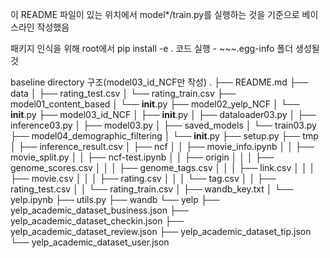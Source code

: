 이 README 파일이 있는 위치에서 model*/train.py를 실행하는 것을 기준으로 베이스라인 작성했음

패키지 인식을 위해 root에서 pip install -e . 코드 실행 - ~~~.egg-info 폴더 생성될 것

baseline directory 구조(model03_id_NCF만 작성)
.
├── README.md
├── data
│   ├── rating_test.csv
│   └── rating_train.csv
├── model01_content_based
│   └── __init__.py
├── model02_yelp_NCF
│   └── __init__.py
├── model03_id_NCF
│   ├── __init__.py
│   ├── dataloader03.py
│   ├── inference03.py
│   ├── model03.py
│   ├── saved_models
│   └── train03.py
├── model04_demographic_filtering
│   └── __init__.py
├── setup.py
├── tmp
│   ├── inference_result.csv
│   ├── ncf
│   │   ├── movie_info.ipynb
│   │   ├── movie_split.py
│   │   ├── ncf-test.ipynb
│   │   ├── origin
│   │   │   ├── genome_scores.csv
│   │   │   ├── genome_tags.csv
│   │   │   ├── link.csv
│   │   │   ├── movie.csv
│   │   │   ├── rating.csv
│   │   │   └── tag.csv
│   │   ├── rating_test.csv
│   │   └── rating_train.csv
│   ├── wandb_key.txt
│   └── yelp.ipynb
├── utils.py
├── wandb
└── yelp
    ├── yelp_academic_dataset_business.json
    ├── yelp_academic_dataset_checkin.json
    ├── yelp_academic_dataset_review.json
    ├── yelp_academic_dataset_tip.json
    └── yelp_academic_dataset_user.json